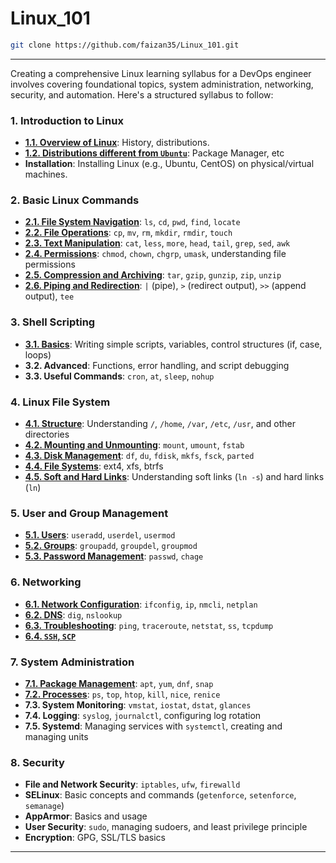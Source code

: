 # Linux_101

```sh
git clone https://github.com/faizan35/Linux_101.git
```

---

Creating a comprehensive Linux learning syllabus for a DevOps engineer involves covering foundational topics, system administration, networking, security, and automation. Here's a structured syllabus to follow:

### **1. Introduction to Linux**

- **[1.1. Overview of Linux](./01-Introduction-to-Linux/1.1-Overview-of-Linux.md)**: History, distributions.
- **[1.2. Distributions different from `Ubuntu`](./01-Introduction-to-Linux/1.2-Distributions-different-from-Ubuntu.md)**: Package Manager, etc
- **Installation**: Installing Linux (e.g., Ubuntu, CentOS) on physical/virtual machines.

### **2. Basic Linux Commands**

- **[2.1. File System Navigation](./02-Basic-Linux-Commands/2.1-File-System-Navigation.md)**: `ls`, `cd`, `pwd`, `find`, `locate`
- **[2.2. File Operations](./02-Basic-Linux-Commands/2.2-File-Operations.md)**: `cp`, `mv`, `rm`, `mkdir`, `rmdir`, `touch`
- **[2.3. Text Manipulation](./02-Basic-Linux-Commands/2.3-Text-Manipulation.md)**: `cat`, `less`, `more`, `head`, `tail`, `grep`, `sed`, `awk`
- **[2.4. Permissions](./02-Basic-Linux-Commands/2.4-Permissions.md)**: `chmod`, `chown`, `chgrp`, `umask`, understanding file permissions
- **[2.5. Compression and Archiving](./02-Basic-Linux-Commands/2.5-Compression-and-Archiving.md)**: `tar`, `gzip`, `gunzip`, `zip`, `unzip`
- **[2.6. Piping and Redirection](./02-Basic-Linux-Commands/2.6-Piping-and-Redirection.md)**: `|` (pipe), `>` (redirect output), `>>` (append output), `tee`

### **3. Shell Scripting**

- **[3.1. Basics](./03-Shell-Scripting/3.1-Basics.md)**: Writing simple scripts, variables, control structures (if, case, loops)
- **3.2. Advanced**: Functions, error handling, and script debugging
- **3.3. Useful Commands**: `cron`, `at`, `sleep`, `nohup`

### **4. Linux File System**

- **[4.1. Structure](./04-Linux-File-System/4.1-Structure.md)**: Understanding `/`, `/home`, `/var`, `/etc`, `/usr`, and other directories
- **[4.2. Mounting and Unmounting](./04-Linux-File-System/4.2-Mounting-and-Unmounting.md)**: `mount`, `umount`, `fstab`
- **[4.3. Disk Management](./04-Linux-File-System/4.3-Disk-Management.md)**: `df`, `du`, `fdisk`, `mkfs`, `fsck`, `parted`
- **[4.4. File Systems](./04-Linux-File-System/4.4-File-Systems.md)**: ext4, xfs, btrfs
- **[4.5. Soft and Hard Links](./04-Linux-File-System/4.5-Soft-and-Hard-Links.md)**: Understanding soft links (`ln -s`) and hard links (`ln`)

### **5. User and Group Management**

- **[5.1. Users](./05-User-Group-Management/5.1-Users.md)**: `useradd`, `userdel`, `usermod`
- **[5.2. Groups](./05-User-Group-Management/5.2-Groups.md)**: `groupadd`, `groupdel`, `groupmod`
- **[5.3. Password Management](./05-User-Group-Management/5.3-Password-Management.md)**: `passwd`, `chage`

### **6. Networking**

- **[6.1. Network Configuration](./06-Networking/6.1-Network-Configuration.md)**: `ifconfig`, `ip`, `nmcli`, `netplan`
- **[6.2. DNS](./06-Networking/6.2-DNS.md)**: `dig`, `nslookup`
- **[6.3. Troubleshooting](./06-Networking/6.3-Troubleshooting.md)**: `ping`, `traceroute`, `netstat`, `ss`, `tcpdump`
- **[6.4. `SSH`, `SCP`](./06-Networking/6.4-SSH-SCP.md)**

### **7. System Administration**

- **[7.1. Package Management](./07-System-Administration/7.1-Package-Management.md)**: `apt`, `yum`, `dnf`, `snap`
- **[7.2. Processes](./07-System-Administration/7.2-Processes.md)**: `ps`, `top`, `htop`, `kill`, `nice`, `renice`
- **7.3. System Monitoring**: `vmstat`, `iostat`, `dstat`, `glances`
- **7.4. Logging**: `syslog`, `journalctl`, configuring log rotation
- **7.5. Systemd**: Managing services with `systemctl`, creating and managing units

### **8. Security**

- **File and Network Security**: `iptables`, `ufw`, `firewalld`
- **SELinux**: Basic concepts and commands (`getenforce`, `setenforce`, `semanage`)
- **AppArmor**: Basics and usage
- **User Security**: `sudo`, managing sudoers, and least privilege principle
- **Encryption**: GPG, SSL/TLS basics

---
